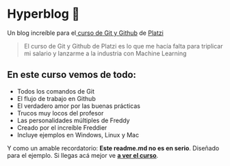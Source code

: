 # Hyperblog 💚
Un blog increíble para el[ curso de Git y Github](https://platzi.com/cursos/git-github/ " curso de Git y Github") de [Platzi](https://platzi.com/ "Platzi")
> El curso de Git y Github de Platzi es lo que me hacía falta para triplicar mi salario y lanzarme a la industria con Machine Learning

## En este curso vemos de todo:
* Todos los comandos de Git
* El flujo de trabajo en Github
* El verdadero amor por las buenas prácticas
* Trucos muy locos del profesor
* Las personalidades múltiples de Freddy
* Creado por el increíble Freddier
* Incluye ejemplos en Windows, Linux y Mac


Y como un amable recordatorio: **Este readme.md no es en serio**.  Diseñado para el ejemplo. Si llegas acá mejor ve [**a ver el curso**](https://platzi.com/cursos/git-github/ "a ver el curso").
